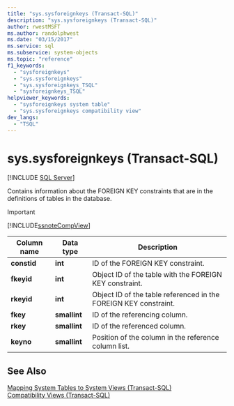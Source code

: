 ```yaml
---
title: "sys.sysforeignkeys (Transact-SQL)"
description: "sys.sysforeignkeys (Transact-SQL)"
author: rwestMSFT
ms.author: randolphwest
ms.date: "03/15/2017"
ms.service: sql
ms.subservice: system-objects
ms.topic: "reference"
f1_keywords:
  - "sysforeignkeys"
  - "sys.sysforeignkeys"
  - "sys.sysforeignkeys_TSQL"
  - "sysforeignkeys_TSQL"
helpviewer_keywords:
  - "sysforeignkeys system table"
  - "sys.sysforeignkeys compatibility view"
dev_langs:
  - "TSQL"
---
```

# sys.sysforeignkeys (Transact-SQL)
[!INCLUDE [SQL Server](../../includes/applies-to-version/sqlserver.md)]

  Contains information about the FOREIGN KEY constraints that are in the definitions of tables in the database.  
  
> [!IMPORTANT]  
>  [!INCLUDE[ssnoteCompView](../../includes/ssnotecompview-md.md)]  
  
|Column name|Data type|Description|  
|-----------------|---------------|-----------------|  
|**constid**|**int**|ID of the FOREIGN KEY constraint.|  
|**fkeyid**|**int**|Object ID of the table with the FOREIGN KEY constraint.|  
|**rkeyid**|**int**|Object ID of the table referenced in the FOREIGN KEY constraint.|  
|**fkey**|**smallint**|ID of the referencing column.|  
|**rkey**|**smallint**|ID of the referenced column.|  
|**keyno**|**smallint**|Position of the column in the reference column list.|  
  
## See Also  
 [Mapping System Tables to System Views &#40;Transact-SQL&#41;](../../relational-databases/system-tables/mapping-system-tables-to-system-views-transact-sql.md)   
 [Compatibility Views &#40;Transact-SQL&#41;](~/relational-databases/system-compatibility-views/system-compatibility-views-transact-sql.md)  
  
  

